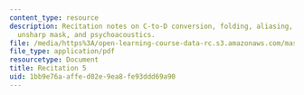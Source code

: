 ```yaml
---
content_type: resource
description: Recitation notes on C-to-D conversion, folding, aliasing, resampling,
  unsharp mask, and psychoacoustics.
file: /media/https%3A/open-learning-course-data-rc.s3.amazonaws.com/mas-160-signals-systems-and-information-for-media-technology-fall-2007/1bb9e76aaffed02e9ea8fe93ddd69a90_rec5.pdf
file_type: application/pdf
resourcetype: Document
title: Recitation 5
uid: 1bb9e76a-affe-d02e-9ea8-fe93ddd69a90
---
```

